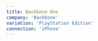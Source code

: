 ```yaml
---
title: Backbone One
company: 'Backbone'
variation: 'PlayStation Edition'
connection: 'iPhone'
---
```


